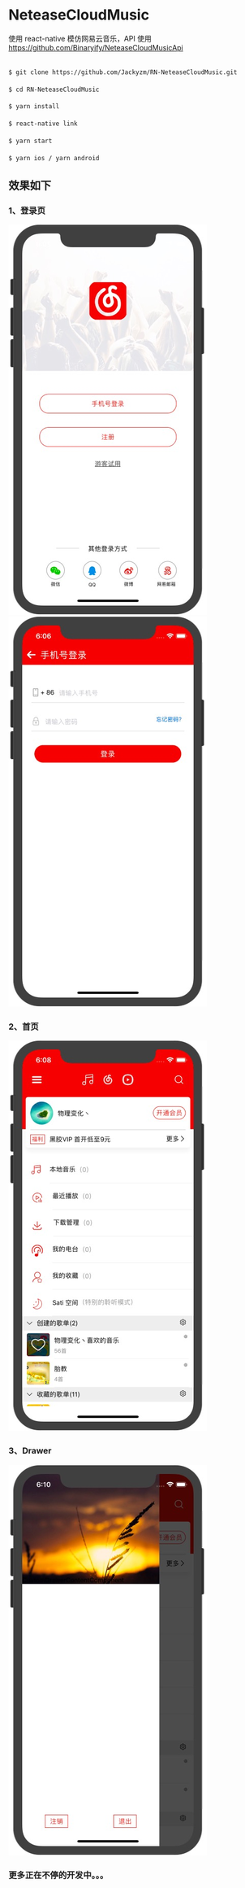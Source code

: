 # NeteaseCloudMusic

使用 react-native 模仿网易云音乐，API 使用<a href="https://github.com/Binaryify/NeteaseCloudMusicApi">https://github.com/Binaryify/NeteaseCloudMusicApi</a>

```sh

$ git clone https://github.com/Jackyzm/RN-NeteaseCloudMusic.git

$ cd RN-NeteaseCloudMusic

$ yarn install

$ react-native link

$ yarn start

$ yarn ios / yarn android

```

## 效果如下

### 1、登录页

<img src="./public/login.png" />

<img src="./public/loginWithPhone.png" />

### 2、首页

<img src="./public/home.png" />

### 3、Drawer

<img src="./public/drawer.png" />

### 更多正在不停的开发中。。。

